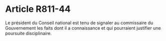 # Article R811-44

Le président du Conseil national est tenu de signaler au commissaire du Gouvernement les faits dont il a connaissance et qui pourraient justifier une poursuite disciplinaire.